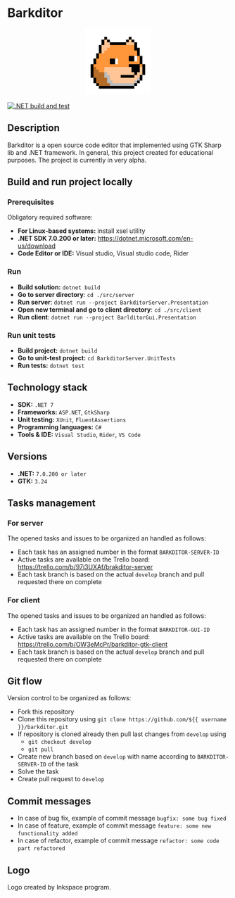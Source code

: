 # Barkditor

<p align="center">
    <img src="./img/barkditor-logo.svg" width="150" height="150" alt="Barkditor logo">
</p>

[![.NET build and test](https://github.com/Khachatur-Khachatryan/barkditor/actions/workflows/build_and_test.yml/badge.svg)](https://github.com/Khachatur-Khachatryan/barkditor/actions/workflows/build_and_test.yml)

## Description
Barkditor is a open source code editor that implemented using GTK Sharp lib and .NET framework.
In general, this project created for educational purposes.
The project is currently in very alpha.

## Build and run project locally

### Prerequisites

Obligatory required software:

- **For Linux-based systems:** install xsel utility
- **.NET SDK 7.0.200 or later:** https://dotnet.microsoft.com/en-us/download
- **Code Editor or IDE:** Visual studio, Visual studio code, Rider

### Run

- **Build solution:** `dotnet build`
- **Go to server directory**: `cd ./src/server`
- **Run server**: `dotnet run --project BarkditorServer.Presentation`
- **Open new terminal and go to client directory**: `cd ./src/client`
- **Run client**: `dotnet run --project BarlditorGui.Presentation`

### Run unit tests

- **Build project:** `dotnet build`
- **Go to unit-test project:** `cd BarkditorServer.UnitTests`
- **Run tests:** `dotnet test`

## Technology stack

- **SDK:** `.NET 7`
- **Frameworks:** `ASP.NET`, `GtkSharp`
- **Unit testing:** `XUnit`, `FluentAssertions`
- **Programming languages:** `C#`
- **Tools & IDE:** `Visual Studio`, `Rider`, `VS Code`

## Versions

- **.NET:** `7.0.200 or later`
- **GTK:** `3.24`

## Tasks management

### For server

The opened tasks and issues to be organized an handled as follows:

- Each task has an assigned number in the format `BARKDITOR-SERVER-ID`
- Active tasks are available on the Trello board: https://trello.com/b/97i3UXAf/brakditor-server
- Each task branch is based on the actual `develop` branch and pull requested there on complete

### For client

The opened tasks and issues to be organized an handled as follows:

- Each task has an assigned number in the format `BARKDITOR-GUI-ID`
- Active tasks are available on the Trello board: https://trello.com/b/OW3eMcPr/barkditor-gtk-client
- Each task branch is based on the actual `develop` branch and pull requested there on complete


## Git flow

Version control to be organized as follows:

- Fork this repository
- Clone this repository using `git clone https://github.com/${{ username }}/barkditor.git`
- If repository is cloned already then pull last changes from `develop` using
    - `git checkout develop`
    - `git pull`
- Create new branch based on `develop` with name according to `BARKDITOR-SERVER-ID` of the task
- Solve the task
- Create pull request to `develop`

## Commit messages

- In case of bug fix, example of commit message `bugfix: some bug fixed`
- In case of feature, example of commit message `feature: some new functionality added`
- In case of refactor, example of commit message `refactor: some code part refactored`

## Logo

Logo created by Inkspace program.
